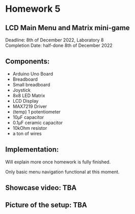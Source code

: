 #  Homework 5
## LCD Main Menu and Matrix mini-game 

Deadline: 8th of December 2022, Laboratory 8<br>
Completion Date: half-done 8th of December 2022

## Components:
* Arduino Uno Board
* Breadboard
* Small breadboard
* Joystick
* 8x8 LED Matrix
* LCD Display
* MAX7219 Driver
* (temp) 1 potentiometer
* 10μF capacitor
* 0.1μF ceramic capacitor
* 10kOhm resistor
* a ton of wires

## Implementation:
Will explain more once homework is fully finished.

Only basic menu navigation functional at this moment.


## Showcase video: TBA

## Picture of the setup: TBA

